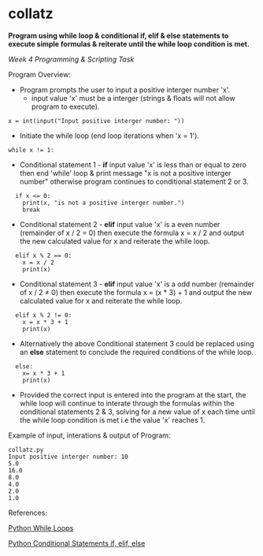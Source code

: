 # collatz
**Program using while loop & conditional if, elif & else statements to execute simple formulas & reiterate until the while loop condition is met.**

*Week 4 Programming & Scripting Task*

Program Overview:
- Program prompts the user to input a positive interger number 'x'.
  - input value 'x' must be a interger (strings & floats will not allow program to execute).
```
x = int(input("Input positive interger number: "))
```
- Initiate the while loop (end loop iterations when 'x = 1').
```
while x != 1:
```
- Conditional statement 1 - **if** input value 'x' is less than or equal to zero then end 'while' loop & print message "x is not a positive interger number" otherwise program continues to conditional statement 2 or 3.
```
  if x <= 0:
    print(x, "is not a positive interger number.")
    break
```
- Conditional statement 2 - **elif** input value 'x' is a even number (remainder of x / 2 = 0) then execute the formula x = x / 2 and output the new calculated value for x and reiterate the while loop.
```    
  elif x % 2 == 0:
    x = x / 2
    print(x)
```
- Conditional statement 3 - **elif** input value 'x' is a odd number (remainder of x / 2 ≠ 0) then execute the formula x = (x * 3) + 1 and output the new calculated value for x and reiterate the while loop.
```
  elif x % 2 != 0:
    x = x * 3 + 1
    print(x)
```
- Alternatively the above Conditional statement 3 could be replaced using an **else** statement to conclude the required conditions of the while loop.
```
  else:
    x= x * 3 + 1
    print(x)
```
- Provided the correct input is entered into the program at the start, the while loop will continue to interate through the formulas within the conditional statements 2 & 3, solving for a new value of x each time until the while loop condition is met i.e the value 'x' reaches 1.  

Example of input, interations & output of Program:
```
collatz.py
Input positive interger number: 10
5.0
16.0
8.0
4.0
2.0
1.0
```

References:

[Python While Loops](https://realpython.com/python-while-loop/)

[Python Conditional Statements if, elif, else](https://realpython.com/python-conditional-statements/)
 
